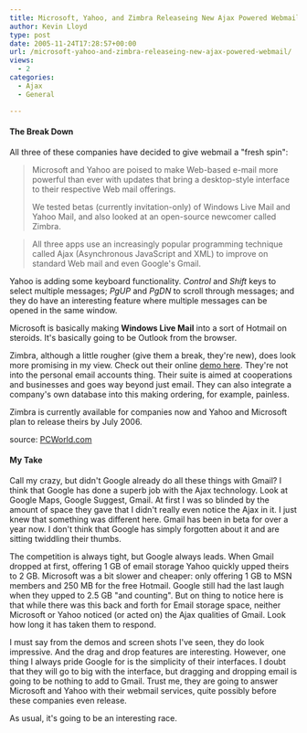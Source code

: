 ```yaml
---
title: Microsoft, Yahoo, and Zimbra Releaseing New Ajax Powered Webmail
author: Kevin Lloyd
type: post
date: 2005-11-24T17:28:57+00:00
url: /microsoft-yahoo-and-zimbra-releaseing-new-ajax-powered-webmail/
views:
  - 2
categories:
  - Ajax
  - General

---
```

#### The Break Down

All three of these companies have decided to give webmail a "fresh spin":

> Microsoft and Yahoo are poised to make Web-based e-mail more powerful than ever with updates that bring a desktop-style interface to their respective Web mail offerings.
>
> We tested betas (currently invitation-only) of Windows Live Mail and Yahoo Mail, and also looked at an open-source newcomer called Zimbra.

> All three apps use an increasingly popular programming technique called Ajax (Asynchronous JavaScript and XML) to improve on standard Web mail and even Google's Gmail.

Yahoo is adding some keyboard functionality. _Control_ and _Shift_ keys to select multiple messages; _PgUP_ and _PgDN_ to scroll through messages; and they do have an interesting feature where multiple messages can be opened in the same window.

Microsoft is basically making **Windows Live Mail** into a sort of Hotmail on steroids. It's basically going to be Outlook from the browser.

Zimbra, although a little rougher (give them a break, they're new), does look more promising in my view. Check out their online <a href="http://www.zimbra.com/products/hosted_demo.php" target="_blank">demo here</a>. They're not into the personal email accounts thing. Their suite is aimed at cooperations and businesses and goes way beyond just email. They can also integrate a company's own database into this making ordering, for example, painless.

Zimbra is currently available for companies now and Yahoo and Microsoft plan to release theirs by July 2006.

source: [PCWorld.com][1]

#### My Take

Call my crazy, but didn't Google already do all these things with Gmail? I think that Google has done a superb job with the Ajax technology. Look at Google Maps, Google Suggest, Gmail. At first I was so blinded by the amount of space they gave that I didn't really even notice the Ajax in it. I just knew that something was different here. Gmail has been in beta for over a year now. I don't think that Google has simply forgotten about it and are sitting twiddling their thumbs.

The competition is always tight, but Google always leads. When Gmail dropped at first, offering 1 GB of email storage Yahoo quickly upped theirs to 2 GB. Microsoft was a bit slower and cheaper: only offering 1 GB to MSN members and 250 MB for the free Hotmail. Google still had the last laugh when they upped to 2.5 GB "and counting". But on thing to notice here is that while there was this back and forth for Email storage space, neither Microsoft or Yahoo noticed (or acted on) the Ajax qualities of Gmail. Look how long it has taken them to respond.

I must say from the demos and screen shots I've seen, they do look impressive. And the drag and drop features are interesting. However, one thing I always pride Google for is the simplicity of their interfaces. I doubt that they will go to big with the interface, but dragging and dropping email is going to be nothing to add to Gmail. Trust me, they are going to answer Microsoft and Yahoo with their webmail services, quite possibly before these companies even release.

As usual, it's going to be an interesting race.

 [1]: http://www.pcworld.com/news/article/0,aid,123616,00.asp